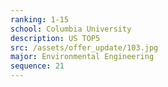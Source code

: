 ```yaml
---
ranking: 1-15
school: Columbia University
description: US TOP5
src: /assets/offer_update/103.jpg
major: Environmental Engineering
sequence: 21
---
```

